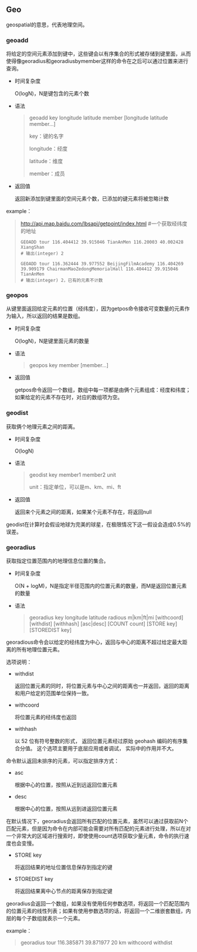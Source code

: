 ## Geo

geospatial的意思，代表地理空间。



### geoadd

将给定的空间元素添加到键中，这些键会以有序集合的形式被存储到键里面，从而使得像georadius和georadiusbymember这样的命令在之后可以通过位置来进行查询。

- 时间复杂度

  O(logN)，N是键包含的元素个数

- 语法

  > geoadd  key  longitude  latitude  member  \[longitude  latitude  member...]
  >
  > key：键的名字
  >
  > longitude：经度
  >
  > latitude：维度
  >
  > member：成员

- 返回值

  返回新添加到键里面的空间元素个数，已添加的键元素将被忽略计数



example：

> http://api.map.baidu.com/lbsapi/getpoint/index.html    #一个获取经纬度的地址
>
> ```
> GEOADD tour 116.404412 39.915046 TianAnMen 116.20003 40.002428 XiangShan
> # 输出(integer) 2
> 
> GEOADD tour 116.362444 39.977552 BeijingFilmAcademy 116.404269 39.909179 ChairmanMaoZedongMemorialHall 116.404412 39.915046 TianAnMen
> # 输出(integer) 2，已有的元素不计数
> ```



### geopos

从键里面返回给定元素的位置（经纬度），因为getpos命令接收可变数量的元素作为输入，所以返回的结果是数组。

- 时间复杂度

  O(logN)，N是键里面元素的数量

- 语法

  > geopos  key member [member...]

- 返回值

  getpos命令返回一个数组，数组中每一项都是由俩个元素组成：经度和纬度；如果给定的元素不存在时，对应的数组项为空。



### geodist

获取俩个地理元素之间的距离。

- 时间复杂度

  O(logN)

- 语法

  > geodist  key  member1  member2  unit
  >
  > unit：指定单位，可以是m、km、mi、ft

- 返回值

  返回来个元素之间的距离，如果某个元素不存在，将返回null

geodist在计算时会假设地球为完美的球星，在极限情况下这一假设会造成0.5%的误差。



### georadius

获取指定位置范围内的地理信息位置的集合。

- 时间复杂度

  O(N + logM)，N是指定半径范围内的位置元素的数量，而M是返回位置元素的数量

- 语法

  > georadius  key  longitude  latitude  radious  m|km|ft|mi  \[withcoord]  \[withdist]  \[withhash]  \[asc|desc]  \[COUNT  count]  \[STORE  key]  \[STOREDIST  key]

georadious命令会以给定的经纬度为中心，返回与中心的距离不超过给定最大距离的所有地理位置元素。

选项说明：

- withdist

  返回位置元素的同时，将位置元素与中心之间的距离也一并返回，返回的距离和用户给定的范围单位保持一致。

- withcoord

  将位置元素的经纬度也返回

- withhash

  以 52 位有符号整数的形式， 返回位置元素经过原始 geohash 编码的有序集合分值。 这个选项主要用于底层应用或者调试， 实际中的作用并不大。 



命令默认返回未排序的元素，可以指定排序方式：

- asc

  根据中心的位置，按照从近到远返回位置元素

- desc

  根据中心的位置，按照从远到进返回位置元素



在默认情况下，georadius会返回所有匹配的位置元素，虽然可以通过<COUNT  count>获取前N个匹配元素，但是因为命令在内部可能会需要对所有匹配的元素进行处理，所以在对一个非常大的区域进行搜索时，即使使用count选项获取少量元素，命令的执行速度也会变慢。



- STORE key

  将返回结果的地址位置信息保存到指定的键

- STOREDIST  key

  将返回结果离中心节点的距离保存到指定键 



georadius会返回一个数组，如果没有使用任何参数选项，将返回一个匹配范围内的位置元素的线性列表；如果有使用参数选项的话，将返回一个二维嵌套数组，内层的每个子数组就表示一个元素。

example：

> georadius  tour  116.385871  39.871977  20  km  withcoord  withdist